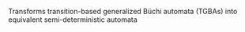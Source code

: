 Transforms transition-based generalized Büchi automata (TGBAs) into equivalent semi-deterministic automata